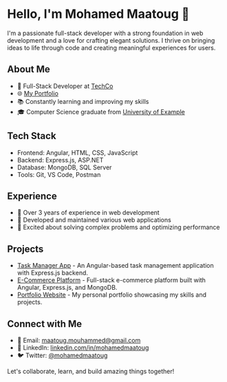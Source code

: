 # Hello, I'm Mohamed Maatoug 👋

I'm a passionate full-stack developer with a strong foundation in web development and a love for crafting elegant solutions. I thrive on bringing ideas to life through code and creating meaningful experiences for users.

## About Me

- 💼 Full-Stack Developer at [TechCo](https://www.example.com)
- 🌐 [My Portfolio](https://www.mohamedmaatoug.com)
- 📚 Constantly learning and improving my skills
- 🎓 Computer Science graduate from [University of Example](https://www.exampleuniversity.edu)

## Tech Stack

- Frontend: Angular, HTML, CSS, JavaScript
- Backend: Express.js, ASP.NET
- Database: MongoDB, SQL Server
- Tools: Git, VS Code, Postman

## Experience

- 🌟 Over 3 years of experience in web development
- 🚀 Developed and maintained various web applications
- 🔧 Excited about solving complex problems and optimizing performance

## Projects

- [Task Manager App](https://github.com/mohamedmaatoug/task-manager-app) - An Angular-based task management application with Express.js backend.
- [E-Commerce Platform](https://github.com/mohamedmaatoug/e-commerce-platform) - Full-stack e-commerce platform built with Angular, Express.js, and MongoDB.
- [Portfolio Website](https://github.com/mohamedmaatoug/portfolio-website) - My personal portfolio showcasing my skills and projects.

## Connect with Me

- 📧 Email: maatoug.mouhammed@gmail.com
- 💼 LinkedIn: [linkedin.com/in/mohamedmaatoug](https://www.linkedin.com/in/mohamedmaatoug)
- 🐦 Twitter: [@mohamedmaatoug](https://twitter.com/mohamedmaatoug)

Let's collaborate, learn, and build amazing things together!
